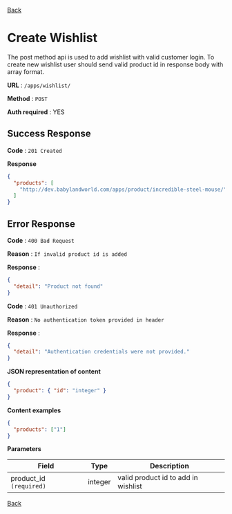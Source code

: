 [Back](../README.md)

# Create Wishlist

The post method api is used to add wishlist with valid customer login. To create new wishlist user should send valid product id in response body with array format.

**URL** : `/apps/wishlist/`

**Method** : `POST`

**Auth required** : YES

## Success Response

**Code** : `201 Created`

**Response**

```json
{
  "products": [
    "http://dev.babylandworld.com/apps/product/incredible-steel-mouse/"
  ]
}
```

## Error Response

**Code** : `400 Bad Request`

**Reason** : `If invalid product id is added`

**Response** :

```json
{
  "detail": "Product not found"
}
```

**Code** : `401 Unauthorized`

**Reason** : `No authentication token provided in header`

**Response** :

```json
{
  "detail": "Authentication credentials were not provided."
}
```

**JSON representation of content**

```json
{
  "product": { "id": "integer" }
}
```

**Content examples**

```json
{
  "products": ["1"]
}
```

**Parameters**

| Field                   | Type    | Description                         |
| ----------------------- | ------- | ----------------------------------- |
| product_id `(required)` | integer | valid product id to add in wishlist |

[Back](../README.md)
